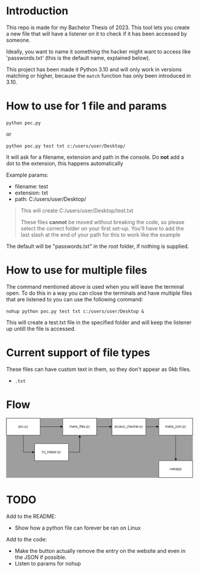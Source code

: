# Introduction
This repo is made for my Bachelor Thesis of 2023.
This tool lets you create a new file that will have a listener on it to check if it has been accessed by someone.

Ideally, you want to name it something the hacker might want to access like 'passwords.txt' (this is the default name, explained below).

This project has been made it Python 3.10 and will only work in versions matching or higher, because the `match` function has only been introduced in 3.10.

# How to use for 1 file and params

`python poc.py`

or

`python poc.py test txt c:/users/user/Desktop/`

It will ask for a filename, extension and path in the console.
Do **not** add a dot to the extension, this happens automatically

Example params:
- filename: test
- extension: txt
- path: C:/users/user/Desktop/

> This will create C:/users/user/Desktop/test.txt
>
> These files **cannot** be moved without breaking the code, so please select the correct folder on your first set-up.
> You'll have to add the last slash at the end of your path for this to work like the example

The default will be "passwords.txt" in the root folder, if nothing is supplied.

# How to use for multiple files

The command mentioned above is used when you will leave the terminal open. To do this in a way you can close the terminals and have multiple files that are listened to you can use the following command:

`nohup python poc.py test txt c:/users/user/Desktop &`

This will create a test.txt file in the specified folder and will keep the listener up untill the file is accessed.

# Current support of file types
These files can have custom text in them, so they don't appear as 0kb files.
- `.txt`

# Flow
![](flow.png)

# TODO
Add to the README:
- Show how a python file can forever be ran on Linux

Add to the code:
- Make the button actually remove the entry on the website and even in the JSON if possible.
- Listen to params for nohup